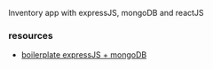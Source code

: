 Inventory app with expressJS, mongoDB and reactJS

### resources
- [boilerplate expressJS + mongoDB](https://github.com/sahat/hackathon-starter)
